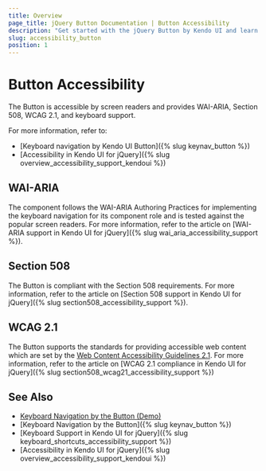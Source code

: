 ```yaml
---
title: Overview
page_title: jQuery Button Documentation | Button Accessibility
description: "Get started with the jQuery Button by Kendo UI and learn about its accessibility support for WAI-ARIA, Section 508, and WCAG 2.1."
slug: accessibility_button
position: 1
---
```


# Button Accessibility

The Button is accessible by screen readers and provides WAI-ARIA, Section 508, WCAG 2.1, and keyboard support.

For more information, refer to:
* [Keyboard navigation by Kendo UI Button]({% slug keynav_button %})
* [Accessibility in Kendo UI for jQuery]({% slug overview_accessibility_support_kendoui %})

## WAI-ARIA

The component follows the WAI-ARIA Authoring Practices for implementing the keyboard navigation for its component role and is tested against the popular screen readers. For more information, refer to the article on [WAI-ARIA support in Kendo UI for jQuery]({% slug wai_aria_accessibility_support %}).

## Section 508

The Button is compliant with the Section 508 requirements. For more information, refer to the article on [Section 508 support in Kendo UI for jQuery]({% slug section508_accessibility_support %}).

## WCAG 2.1

The Button supports the standards for providing accessible web content which are set by the [Web Content Accessibility Guidelines 2.1](https://www.w3.org/TR/WCAG/). For more information, refer to the article on [WCAG 2.1 compliance in Kendo UI for jQuery]({% slug section508_wcag21_accessibility_support %})

## See Also

* [Keyboard Navigation by the Button (Demo)](https://demos.telerik.com/kendo-ui/button/keyboard-navigation)
* [Keyboard Navigation by the Button]({% slug keynav_button %})
* [Keyboard Support in Kendo UI for jQuery]({% slug keyboard_shortcuts_accessibility_support %})
* [Accessibility in Kendo UI for jQuery]({% slug overview_accessibility_support_kendoui %})
